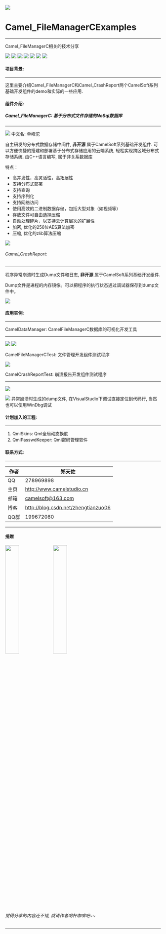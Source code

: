 ﻿
![](https://github.com/zhengtianzuo/Camel_FileManagerCExamples/blob/master/Camel_FileManagerCExamples.jpg?raw=true)

# Camel_FileManagerCExamples
***
Camel_FileManagerC相关的技术分享

![](https://img.shields.io/badge/%E7%89%88%E6%9D%83%E8%AE%B8%E5%8F%AF-MIT-orange.svg)
![](https://img.shields.io/badge/Qt-5.10-blue.svg)
![](https://img.shields.io/badge/VS-2017-blue.svg)
![](https://img.shields.io/badge/QtQuick-2.2-blue.svg)
![](https://img.shields.io/badge/Camel_FileManagerC-1.0.0.0-blue.svg)
![](https://img.shields.io/badge/%E7%89%88%E6%9C%AC-1.0.0.0-blue.svg)
![](https://img.shields.io/badge/%E7%BC%96%E8%AF%91-%E6%88%90%E5%8A%9F-brightgreen.svg)

#### 项目背景:
***
这里主要介绍Camel_FileManagerC和Camel_CrashReport两个CamelSoft系列基础开发组件的demo和实际的一些应用.



#### 组件介绍:

##### Camel_FileManagerC: 基于分布式文件存储的NoSql数据库
***
![](https://github.com/zhengtianzuo/Camel_FileManagerCExamples/blob/master/CamelFileManagerCDll/dromedary.png?raw=true)   中文名: 单峰驼

自主研发的分布式数据存储中间件, **非开源** 属于CamelSoft系列基础开发组件. 可以方便快捷的搭建和部署基于分布式存储应用的云端系统, 轻松实现跨区域分布式存储系统.
由C++语言编写, 属于非关系数据库

特点：
* 高并发性，高灵活性，高拓展性
* 支持分布式部署
* 支持查询
* 支持序列化
* 支持网络访问
* 使用高效的二进制数据存储，包括大型对象（如视频等）
* 存放文件可自由选择压缩
* 自动处理碎片，以支持云计算层次的扩展性
* 加密, 优化的256位AES算法加密
* 压缩, 优化的zlib算法压缩


![](https://github.com/zhengtianzuo/zhengtianzuo.github.io/blob/master/sysall.png?raw=true)




###### Camel_CrashReport:
***
程序异常崩溃时生成Dump文件和日志, **非开源** 属于CamelSoft系列基础开发组件.

Dump文件是进程的内存镜像。可以把程序的执行状态通过调试器保存到dump文件中。


![](https://github.com/zhengtianzuo/zhengtianzuo.github.io/blob/master/syswin.png?raw=true)




#### 应用实例:
***

CamelDataManager: CamelFileManagerC数据库的可视化开发工具
***

![](https://github.com/zhengtianzuo/Camel_FileManagerCExamples/blob/master/CamelDataManager/show1.png?raw=true)
![](https://github.com/zhengtianzuo/Camel_FileManagerCExamples/blob/master/CamelDataManager/show2.png?raw=true)


CamelFileManagerCTest: 文件管理开发组件测试程序

![](https://github.com/zhengtianzuo/Camel_FileManagerCExamples/blob/master/CamelFileManagerCTest/show.png?raw=true)


CamelCrashReportTest: 崩溃报告开发组件测试程序
***
![](https://github.com/zhengtianzuo/Camel_FileManagerCExamples/blob/master/CamelCrashReportTest/show.jpg?raw=true)

![](https://github.com/zhengtianzuo/Camel_FileManagerCExamples/blob/master/CamelCrashReportTest/show1.jpg?raw=true)
异常崩溃时生成的dump文件, 在VisualStudio下调试直接定位到代码行, 当然也可以使用WinDbg调试



#### 计划加入的工程:
***
1. QmlSkins: Qml全局动态换肤
2. QmlPasswdKeeper: Qml密码管理软件



#### 联系方式:
***
|作者|郑天佐|
|---|---
|QQ|278969898|
|主页|http://www.camelstudio.cn
|邮箱|camelsoft@163.com
|博客|http://blog.csdn.net/zhengtianzuo06
|QQ群|199672080|![](https://github.com/zhengtianzuo/zhengtianzuo.github.io/blob/master/qqgroup.jpg?raw=true)





***
#### **捐赠**
<img src="https://github.com/zhengtianzuo/zhengtianzuo.github.io/blob/master/weixin.jpg?raw=true" width="30%" height="30%" />           <img src="https://github.com/zhengtianzuo/zhengtianzuo.github.io/blob/master/zhifubao.jpg?raw=true" width="30%" height="30%" />

###### 觉得分享的内容还不错, 就请作者喝杯咖啡吧~~
***
